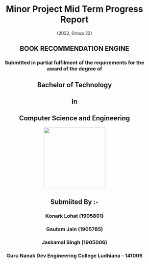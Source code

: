 <h1 align="center"> Minor Project Mid Term Progress Report </h1>
<div align="center"> (2022, Group 22) </div>

<h2 align="center"> BOOK RECOMMENDATION ENGINE </h2> 
<h3 align="center"> Submitted in partial fulfilment of the requirements for the award of the degree of </h3> 

<h2 align="center"> Bachelor of Technology </h2> 
<h2 align="center"> In </h2> 
<h2 align="center"> Computer Science and Engineering </h2> 

<p align="center">
    <img src="https://i.ibb.co/8XwMN4m/13047802-10154107361704814-2752296351724321795-o.jpg" width="200" />
</p>

<p align="center">
    <h2 align="center"> Submiited By :- </h2>
    <h3 align="center"> Konark Lohat (1905801) </h3>
    <h3 align="center"> Gautam Jain (1905785) </h3>
    <h3 align="center"> Jaskamal Singh (1905006) </h3>
    <h3 align="center"> <strong> Guru Nanak Dev Engineering College Ludhiana - 141006 </strong> </h3>
    
</p>



<!-- ## Introduction
A Book Recommendation Engine Based on Collaborative Filtering Concept using K Nearest Neighbours algorithm to recommend book based on the books liked by other readers and their corresponding ratings (ranking system). -->



